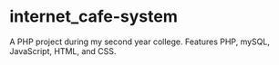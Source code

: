 # internet_cafe-system
A PHP project during my second year college. Features PHP, mySQL, JavaScript, HTML, and CSS.
